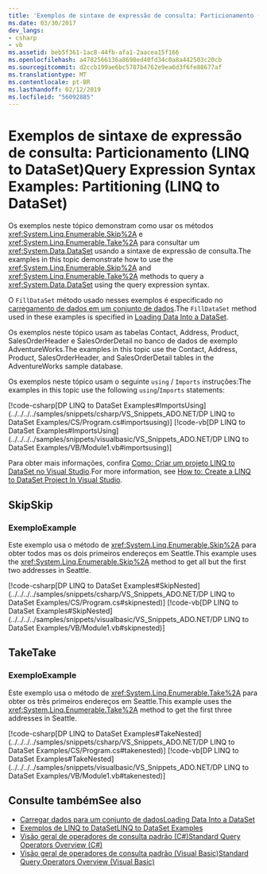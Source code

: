 ```yaml
---
title: 'Exemplos de sintaxe de expressão de consulta: Particionamento (LINQ to DataSet)'
ms.date: 03/30/2017
dev_langs:
- csharp
- vb
ms.assetid: beb5f361-1ac8-44fb-afa1-2aacea15f166
ms.openlocfilehash: a4782566136a8698ed40fd34c0a8a442503c20cb
ms.sourcegitcommit: d2ccb199ae6bc5787b4762e9ea6d3f6fe88677af
ms.translationtype: MT
ms.contentlocale: pt-BR
ms.lasthandoff: 02/12/2019
ms.locfileid: "56092885"
---
```

# <a name="query-expression-syntax-examples-partitioning-linq-to-dataset"></a><span data-ttu-id="6d299-102">Exemplos de sintaxe de expressão de consulta: Particionamento (LINQ to DataSet)</span><span class="sxs-lookup"><span data-stu-id="6d299-102">Query Expression Syntax Examples: Partitioning (LINQ to DataSet)</span></span>
<span data-ttu-id="6d299-103">Os exemplos neste tópico demonstram como usar os métodos <xref:System.Linq.Enumerable.Skip%2A> e <xref:System.Linq.Enumerable.Take%2A> para consultar um <xref:System.Data.DataSet> usando a sintaxe de expressão de consulta.</span><span class="sxs-lookup"><span data-stu-id="6d299-103">The examples in this topic demonstrate how to use the <xref:System.Linq.Enumerable.Skip%2A> and <xref:System.Linq.Enumerable.Take%2A> methods to query a <xref:System.Data.DataSet> using the query expression syntax.</span></span>  
  
 <span data-ttu-id="6d299-104">O `FillDataSet` método usado nesses exemplos é especificado no [carregamento de dados em um conjunto de dados](../../../../docs/framework/data/adonet/loading-data-into-a-dataset.md).</span><span class="sxs-lookup"><span data-stu-id="6d299-104">The `FillDataSet` method used in these examples is specified in [Loading Data Into a DataSet](../../../../docs/framework/data/adonet/loading-data-into-a-dataset.md).</span></span>  
  
 <span data-ttu-id="6d299-105">Os exemplos neste tópico usam as tabelas Contact, Address, Product, SalesOrderHeader e SalesOrderDetail no banco de dados de exemplo AdventureWorks.</span><span class="sxs-lookup"><span data-stu-id="6d299-105">The examples in this topic use the Contact, Address, Product, SalesOrderHeader, and SalesOrderDetail tables in the AdventureWorks sample database.</span></span>  
  
 <span data-ttu-id="6d299-106">Os exemplos neste tópico usam o seguinte `using` / `Imports` instruções:</span><span class="sxs-lookup"><span data-stu-id="6d299-106">The examples in this topic use the following `using`/`Imports` statements:</span></span>  
  
 [!code-csharp[DP LINQ to DataSet Examples#ImportsUsing](../../../../samples/snippets/csharp/VS_Snippets_ADO.NET/DP LINQ to DataSet Examples/CS/Program.cs#importsusing)]
 [!code-vb[DP LINQ to DataSet Examples#ImportsUsing](../../../../samples/snippets/visualbasic/VS_Snippets_ADO.NET/DP LINQ to DataSet Examples/VB/Module1.vb#importsusing)]  
  
 <span data-ttu-id="6d299-107">Para obter mais informações, confira [Como: Criar um projeto LINQ to DataSet no Visual Studio](../../../../docs/framework/data/adonet/how-to-create-a-linq-to-dataset-project-in-vs.md).</span><span class="sxs-lookup"><span data-stu-id="6d299-107">For more information, see [How to: Create a LINQ to DataSet Project In Visual Studio](../../../../docs/framework/data/adonet/how-to-create-a-linq-to-dataset-project-in-vs.md).</span></span>  
  
## <a name="skip"></a><span data-ttu-id="6d299-108">Skip</span><span class="sxs-lookup"><span data-stu-id="6d299-108">Skip</span></span>  
  
### <a name="example"></a><span data-ttu-id="6d299-109">Exemplo</span><span class="sxs-lookup"><span data-stu-id="6d299-109">Example</span></span>  
 <span data-ttu-id="6d299-110">Este exemplo usa o método de <xref:System.Linq.Enumerable.Skip%2A> para obter todos mas os dois primeiros endereços em Seattle.</span><span class="sxs-lookup"><span data-stu-id="6d299-110">This example uses the <xref:System.Linq.Enumerable.Skip%2A> method to get all but the first two addresses in Seattle.</span></span>  
  
 [!code-csharp[DP LINQ to DataSet Examples#SkipNested](../../../../samples/snippets/csharp/VS_Snippets_ADO.NET/DP LINQ to DataSet Examples/CS/Program.cs#skipnested)]
 [!code-vb[DP LINQ to DataSet Examples#SkipNested](../../../../samples/snippets/visualbasic/VS_Snippets_ADO.NET/DP LINQ to DataSet Examples/VB/Module1.vb#skipnested)]  
  
## <a name="take"></a><span data-ttu-id="6d299-111">Take</span><span class="sxs-lookup"><span data-stu-id="6d299-111">Take</span></span>  
  
### <a name="example"></a><span data-ttu-id="6d299-112">Exemplo</span><span class="sxs-lookup"><span data-stu-id="6d299-112">Example</span></span>  
 <span data-ttu-id="6d299-113">Este exemplo usa o método de <xref:System.Linq.Enumerable.Take%2A> para obter os três primeiros endereços em Seattle.</span><span class="sxs-lookup"><span data-stu-id="6d299-113">This example uses the <xref:System.Linq.Enumerable.Take%2A> method to get the first three addresses in Seattle.</span></span>  
  
 [!code-csharp[DP LINQ to DataSet Examples#TakeNested](../../../../samples/snippets/csharp/VS_Snippets_ADO.NET/DP LINQ to DataSet Examples/CS/Program.cs#takenested)]
 [!code-vb[DP LINQ to DataSet Examples#TakeNested](../../../../samples/snippets/visualbasic/VS_Snippets_ADO.NET/DP LINQ to DataSet Examples/VB/Module1.vb#takenested)]  
  
## <a name="see-also"></a><span data-ttu-id="6d299-114">Consulte também</span><span class="sxs-lookup"><span data-stu-id="6d299-114">See also</span></span>
- [<span data-ttu-id="6d299-115">Carregar dados para um conjunto de dados</span><span class="sxs-lookup"><span data-stu-id="6d299-115">Loading Data Into a DataSet</span></span>](../../../../docs/framework/data/adonet/loading-data-into-a-dataset.md)
- [<span data-ttu-id="6d299-116">Exemplos de LINQ to DataSet</span><span class="sxs-lookup"><span data-stu-id="6d299-116">LINQ to DataSet Examples</span></span>](../../../../docs/framework/data/adonet/linq-to-dataset-examples.md)
- [<span data-ttu-id="6d299-117">Visão geral de operadores de consulta padrão (C#)</span><span class="sxs-lookup"><span data-stu-id="6d299-117">Standard Query Operators Overview (C#)</span></span>](../../../csharp/programming-guide/concepts/linq/standard-query-operators-overview.md)
- [<span data-ttu-id="6d299-118">Visão geral de operadores de consulta padrão (Visual Basic)</span><span class="sxs-lookup"><span data-stu-id="6d299-118">Standard Query Operators Overview (Visual Basic)</span></span>](../../../visual-basic/programming-guide/concepts/linq/standard-query-operators-overview.md)
